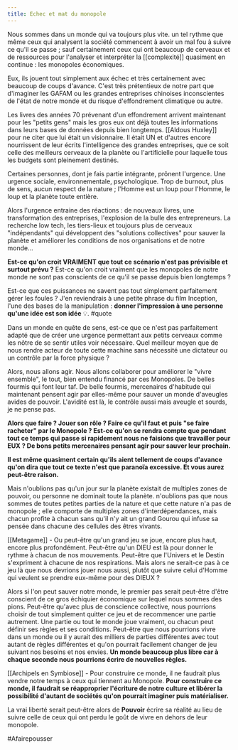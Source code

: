```yaml
---
title: Echec et mat du monopole
---
```


Nous sommes dans un monde qui va toujours plus vite. un tel rythme que même ceux qui analysent la société commencent à avoir un mal fou à suivre ce qu'il se passe ; sauf certainement ceux qui ont beaucoup de cerveaux et de ressources pour l'analyser et interpréter la [[complexité]] quasiment en continue : les monopoles économiques.

Eux, ils jouent tout simplement aux échec et très certainement avec beaucoup de coups d'avance. C'est très prétentieux de notre part que d'imaginer les GAFAM ou les grandes entreprises chinoises inconscientes de l'état de notre monde et du risque d'effondrement climatique ou autre.

Les livres des années 70 prévenant d'un effondrement arrivent maintenant pour les "petits gens" mais les gros eux ont déjà toutes les informations dans leurs bases de données depuis bien longtemps. [[Aldous Huxley]] pour ne citer que lui était un visionnaire. Il était UN et d'autres encore nourrissent de leur écrits l'intelligence des grandes entreprises, que ce soit celle des meilleurs cerveaux de la planète ou l'artificielle pour laquelle tous les budgets sont pleinement destinés.

Certaines personnes, dont je fais partie intégrante, prônent l'urgence. Une urgence sociale, environnementale, psychologique. Trop de burnout, plus de sens, aucun respect de la nature ; l'Homme est un loup pour l'Homme, le loup et la planète toute entière.

Alors l'urgence entraine des réactions : de nouveaux livres, une transformation des entreprises, l'explosion de la bulle des entrepreneurs. La recherche low tech, les tiers-lieux et toujours plus de cerveaux "indépendants" qui développent des "solutions collectives" pour sauver la planète et améliorer les conditions de nos organisations et de notre monde...

**Est-ce qu'on croit VRAIMENT que tout ce scénario n'est pas prévisible et surtout prévu ?** Est-ce qu'on croit vraiment que les monopoles de notre monde ne sont pas conscients de ce qu'il se passe depuis bien longtemps ?

Est-ce que ces puissances ne savent pas tout simplement parfaitement gérer les foules ? J'en reviendrais à une petite phrase du film Inception, l'une des bases de la manipulation : **donner l'impression à une personne qu'une idée est son idée** 💡. #quote 

Dans un monde en quête de sens, est-ce que ce n'est pas parfaitement adapté que de créer une urgence permettant aux petits cerveaux comme les nôtre de se sentir utiles voir nécessaire. Quel meilleur moyen que de nous rendre acteur de toute cette machine sans nécessité une dictateur ou un contrôle par la force physique ?

Alors, nous allons agir. Nous allons collaborer pour améliorer le "vivre ensemble", le tout, bien entendu financé par ces Monopoles. De belles fourmis qui font leur taf. De belle fourmis, mercenaires d'habitude qui maintenant pensent agir par elles-même pour sauver un monde d'aveugles avides de pouvoir. L'avidité est là, le contrôle aussi mais aveugle et sourds, je ne pense pas.

**Alors que faire ? Jouer son rôle ? Faire ce qu'il faut et puis "se faire racheter" par le Monopole ? Est-ce qu'on se rendra compte que pendant tout ce temps qui passe si rapidement nous ne faisions que travailler pour EUX ? De bons petits mercenaires pensant agir pour sauver leur prochain.**

**Il est même quasiment certain qu'ils aient tellement de coups d'avance qu'on dira que tout ce texte n'est que paranoïa excessive. Et vous aurez peut-être raison.**

Mais n'oublions pas qu'un jour sur la planète existait de multiples zones de pouvoir, ou personne ne dominait toute la planète. n'oublions pas que nous sommes de toutes petites parties de la nature et que cette nature n'a pas de monopole ; elle comporte de multiples zones d'interdépendances, mais chacun profite à chacun sans qu'il n'y ait un grand Gourou qui infuse sa pensée dans chacune des cellules des êtres vivants.

[[Metagame]] - Ou peut-être qu'un grand jeu se joue, encore plus haut, encore plus profondément. Peut-être qu'un DIEU est là pour donner le rythme à chacun de nos mouvements. Peut-être que l'Univers et le Destin s'expriment à chacune de nos respirations. Mais alors ne serait-ce pas à ce jeu là que nous devrions jouer nous aussi, plutôt que suivre celui d'Homme qui veulent se prendre eux-même pour des DIEUX ?

Alors si l'on peut sauver notre monde, le premier pas serait peut-être d'être conscient de ce gros échiquier économique sur lequel nous sommes des pions. Peut-être qu'avec plus de conscience collective, nous pourrions choisir de tout simplement quitter ce jeu et de recommencer une partie autrement. Une partie ou tout le monde joue vraiment, ou chacun peut définir ses règles et ses conditions. Peut-être que nous pourrions vivre dans un monde ou il y aurait des milliers de parties différentes avec tout autant de règles différentes et qu'on pourrait facilement changer de jeu suivant nos besoins et nos envies. **Un monde beaucoup plus libre car à chaque seconde nous pourrions écrire de nouvelles règles.**

[[Archipels en Symbiose]] - Pour construire ce monde, il ne faudrait plus vendre notre temps à ceux qui tiennent au Monopole. **Pour construire ce monde, il faudrait se réapproprier l'écriture de notre culture et libérer la possibilité d'autant de sociétés qu'on pourrait imaginer puis matérialiser.**

La vrai liberté serait peut-être alors de **Pouvoir** écrire sa réalité au lieu de suivre celle de ceux qui ont perdu le goût de vivre en dehors de leur monopole.

#Afairepousser 